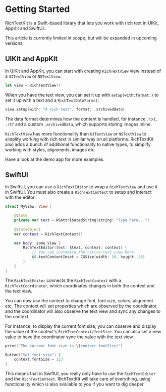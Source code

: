 # Getting Started

RichTextKit is a Swift-based library that lets you work with rich text in UIKit, AppKit and SwiftUI.

This article is currently limited in scope, but will be expanded in upcoming versions.


## UIKit and AppKit

In UIKit and AppKit, you can start with creating ``RichTextView`` view instead of a `UITextView` or `NSTextView`.

```swift
let view = RichTextView()
```

When you have the text view, you can set it up with `setup(with:format:)` to set it up with a text and a ``RichTextDataFormat``:

```swift
view.setup(with: "A rich text", format: .archivedData)
```

The data format determines how the content is handled, for instance `.txt`, `.rtf` and a custom `.archivedData`, which supports storing images inline.

`RichTextView` has more functionality than `UITextView` or `NSTextView` to simplify working with rich text in similar way on all platforms. RichTextKit also adds a bunch of additional functionality to native types, to simplify working with styles, alignments, images etc.  

Have a look at the demo app for more examples. 


## SwiftUI

In SwiftUI, you can use a ``RichTextEditor`` to wrap a ``RichTextView`` and use it in SwiftUI. You must also create a ``RichTextContext`` to setup and interact with the editor.

```swift
struct MyView: View {

    @State
    private var text = NSAttributedString(string: "Type here...")
    
    @StateObject
    var context = RichTextContext()

    var body: some View {
        RichTextEditor(text: $text, context: context) {
            // You can customize the native text view here
            $0.textContentInset = CGSize(width: 10, height: 20)
        }
    }
}
```

The ``RichTextEditor`` connects the ``RichTextContext`` with a ``RichTextCoordinator``, which coordinates changes in both the context and the text view. 

You can now use the context to change font, font size, colors, alignment etc. The context will set properties which are observed by the coordinator, and the coordinator will also observe the text view and sync any changes to the context.

For instance, to display the current font size, you can observe and display the value of the context's ``RichTextContext/fontSize``. You can also set a new value to have the coordinator sync the value with the text view.

```swift
print("The current font size is \(context.fontSize)")
```

```swift
Button("Set font size") {
    context.fontSize = 123
}
```

This means that in SwiftUI, you really only have to use the ``RichTextEditor`` and the ``RichTextContext``. RichTextKit will take care of everything, using functionality which is also available to you if you want to dig deeper.
